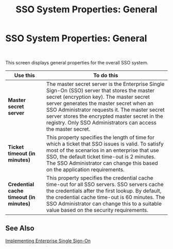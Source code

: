 ﻿---
title: 'SSO System Properties: General'
TOCTitle: 'SSO System Properties: General'
ms:assetid: 5f61cfef-5afa-4a1a-b2ab-959c02d028f2
ms:mtpsurl: https://msdn.microsoft.com/library/Aa560424(v=BTS.80)
ms:contentKeyID: 51528390
ms.date: 08/30/2017
mtps_version: v=BTS.80
f1_keywords:
- bts10.esso.system.properties.general
---

# SSO System Properties: General

 

This screen displays general properties for the overall SSO system.

<table>
<thead>
<tr class="header">
<th>Use this</th>
<th>To do this</th>
</tr>
</thead>
<tbody>
<tr class="odd">
<td><strong>Master secret server</strong></td>
<td>The master secret server is the Enterprise Single Sign-On (SSO) server that stores the master secret (encryption key). The master secret server generates the master secret when an SSO Administrator requests it. The master secret server stores the encrypted master secret in the registry. Only SSO Administrators can access the master secret.</td>
</tr>
<tr class="even">
<td><strong>Ticket timeout (in minutes)</strong></td>
<td>This property specifies the length of time for which a ticket that SSO issues is valid. To satisfy most of the scenarios in an enterprise that use SSO, the default ticket time-out is 2 minutes. The SSO Administrator can change this based on the application requirements.</td>
</tr>
<tr class="odd">
<td><strong>Credential cache timeout (in minutes)</strong></td>
<td>This property specifies the credential cache time-out for all SSO servers. SSO servers cache the credentials after the first lookup. By default, the credential cache time-out is 60 minutes. The SSO Administrator can change this to a suitable value based on the security requirements.</td>
</tr>
</tbody>
</table>


## See Also

[Implementing Enterprise Single Sign-On](https://msdn.microsoft.com/library/aa558712\(v=bts.80\))

